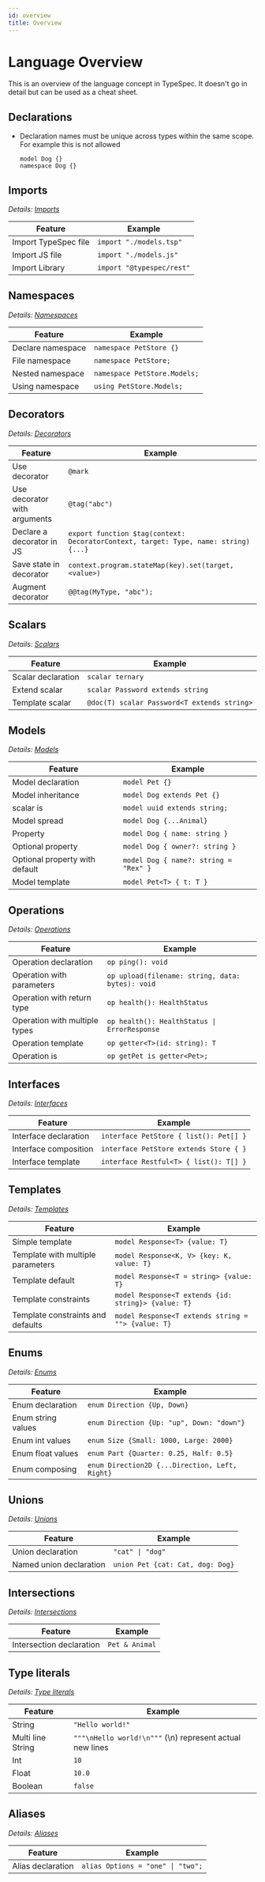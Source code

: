 ```yaml
---
id: overview
title: Overview
---
```


# Language Overview

This is an overview of the language concept in TypeSpec. It doesn't go in detail but can be used as a cheat sheet.

## Declarations

- Declaration names must be unique across types within the same scope. For example this is not allowed
  <!-- prettier-ignore -->
    ```typespec
  model Dog {}
  namespace Dog {}
  ```

## Imports

_Details: [Imports](./imports.md)_

| Feature              | Example                   |
| -------------------- | ------------------------- |
| Import TypeSpec file | `import "./models.tsp"`   |
| Import JS file       | `import "./models.js"`    |
| Import Library       | `import "@typespec/rest"` |

## Namespaces

_Details: [Namespaces](./namespaces.md)_

| Feature           | Example                      |
| ----------------- | ---------------------------- |
| Declare namespace | `namespace PetStore {}`      |
| File namespace    | `namespace PetStore;`        |
| Nested namespace  | `namespace PetStore.Models;` |
| Using namespace   | `using PetStore.Models;`     |

## Decorators

_Details: [Decorators](./decorators.md)_

| Feature                      | Example                                                                             |
| ---------------------------- | ----------------------------------------------------------------------------------- |
| Use decorator                | `@mark`                                                                             |
| Use decorator with arguments | `@tag("abc")`                                                                       |
| Declare a decorator in JS    | `export function $tag(context: DecoratorContext, target: Type, name: string) {...}` |
| Save state in decorator      | `context.program.stateMap(key).set(target, <value>)`                                |
| Augment decorator            | `@@tag(MyType, "abc");`                                                             |

## Scalars

_Details: [Scalars](./scalars.md)_

| Feature            | Example                                     |
| ------------------ | ------------------------------------------- |
| Scalar declaration | `scalar ternary`                            |
| Extend scalar      | `scalar Password extends string`            |
| Template scalar    | `@doc(T) scalar Password<T extends string>` |

## Models

_Details: [Models](./models.md)_

| Feature                        | Example                               |
| ------------------------------ | ------------------------------------- |
| Model declaration              | `model Pet {}`                        |
| Model inheritance              | `model Dog extends Pet {}`            |
| scalar is                      | `model uuid extends string;`          |
| Model spread                   | `model Dog {...Animal}`               |
| Property                       | `model Dog { name: string }`          |
| Optional property              | `model Dog { owner?: string }`        |
| Optional property with default | `model Dog { name?: string = "Rex" }` |
| Model template                 | `model Pet<T> { t: T }`               |

## Operations

_Details: [Operations](./operations.md)_

| Feature                       | Example                                          |
| ----------------------------- | ------------------------------------------------ |
| Operation declaration         | `op ping(): void`                                |
| Operation with parameters     | `op upload(filename: string, data: bytes): void` |
| Operation with return type    | `op health(): HealthStatus`                      |
| Operation with multiple types | `op health(): HealthStatus \| ErrorResponse`     |
| Operation template            | `op getter<T>(id: string): T`                    |
| Operation is                  | `op getPet is getter<Pet>;`                      |

## Interfaces

_Details: [Interfaces](./interfaces.md)_

| Feature               | Example                                |
| --------------------- | -------------------------------------- |
| Interface declaration | `interface PetStore { list(): Pet[] }` |
| Interface composition | `interface PetStore extends Store { }` |
| Interface template    | `interface Restful<T> { list(): T[] }` |

## Templates

_Details: [Templates](./templates.md)_

| Feature                           | Example                                             |
| --------------------------------- | --------------------------------------------------- |
| Simple template                   | `model Response<T> {value: T}`                      |
| Template with multiple parameters | `model Response<K, V> {key: K, value: T}`           |
| Template default                  | `model Response<T = string> {value: T}`             |
| Template constraints              | `model Response<T extends {id: string}> {value: T}` |
| Template constraints and defaults | `model Response<T extends string = ""> {value: T}`  |

## Enums

_Details: [Enums](./enums.md)_

| Feature            | Example                                        |
| ------------------ | ---------------------------------------------- |
| Enum declaration   | `enum Direction {Up, Down}`                    |
| Enum string values | `enum Direction {Up: "up", Down: "down"}`      |
| Enum int values    | `enum Size {Small: 1000, Large: 2000}`         |
| Enum float values  | `enum Part {Quarter: 0.25, Half: 0.5}`         |
| Enum composing     | `enum Direction2D {...Direction, Left, Right}` |

## Unions

_Details: [Unions](./unions.md)_

| Feature                 | Example                          |
| ----------------------- | -------------------------------- |
| Union declaration       | `"cat" \| "dog"`                 |
| Named union declaration | `union Pet {cat: Cat, dog: Dog}` |

## Intersections

_Details: [Intersections](./intersections.md)_

| Feature                  | Example        |
| ------------------------ | -------------- |
| Intersection declaration | `Pet & Animal` |

## Type literals

_Details: [Type literals](./type-literals.md)_

| Feature           | Example                                                  |
| ----------------- | -------------------------------------------------------- |
| String            | `"Hello world!"`                                         |
| Multi line String | `"""\nHello world!\n"""` (\n) represent actual new lines |
| Int               | `10`                                                     |
| Float             | `10.0`                                                   |
| Boolean           | `false`                                                  |

## Aliases

_Details: [Aliases](./alias.md)_

| Feature           | Example                           |
| ----------------- | --------------------------------- |
| Alias declaration | `alias Options = "one" \| "two";` |
